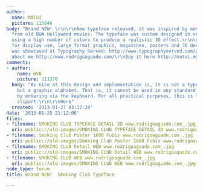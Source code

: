 ```yaml
---
author:
  name: MATOI
  picture: 115846
body: "Brand NEW! \r\n\r\nNew typeface released, it was inspired by movie tittles
  from old B&W Hollywood movies. The typeface was custom designed in vector format
  using a high number of colors to produce a realistic 3D effect.\r\n\r\nIt is perfect
  for display use, large format graphics, magazines, posters and 3D design.\r\n\r\nIt
  was showcased at Typography Served: http://www.typographyserved.com/gallery/Smoking-Club-Typeface/5410327\r\nMore
  about me http://www.rodrigoaguade.com/\r\nBuy it here http://matoi.myshopify.com/\r\n\r\n\r\n"
comments:
- author:
    name: HVB
    picture: 111370
  body: "As nice as this design and implementation is, it is not a typeface or thefont,
    but a graphic alphabet. That is, it cannot be used in any standard computer application
    by entering via the keyboard. For all practical purposes, this is letter-shaped
    clipart.\r\n\r\nHerb"
  created: '2013-01-27 03:17:28'
date: '2013-01-25 21:12:06'
files:
- filename: SMOKING CLUB TYPEFACE DETAIL 3D www.rodrigoaguade.com_.jpg
  uri: public://old-images/SMOKING CLUB TYPEFACE DETAIL 3D www.rodrigoaguade.com_.jpg
- filename: Smoking Club Poster 1600 Fubiz www.rodrigoaguade.com_.jpg
  uri: public://old-images/Smoking Club Poster 1600 Fubiz www.rodrigoaguade.com_.jpg
- filename: SMOKING CLUB Detail WEB www.rodrigoaguade.com_.jpg
  uri: public://old-images/SMOKING CLUB Detail WEB www.rodrigoaguade.com_.jpg
- filename: SMOKING CLUB WEB www.rodrigoaguade.com_.jpg
  uri: public://old-images/SMOKING CLUB WEB www.rodrigoaguade.com_.jpg
node_type: forum
title: Brand NEW!  Smoking Club Typeface

---
```

